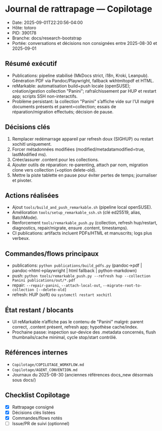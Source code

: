 # Journal de rattrapage — Copilotage

- Date: 2025-09-01T22:20:56-04:00
- Hôte: totoro
- PID: 390178
- Branche: docs/research-bootstrap
- Portée: conversations et décisions non consignées entre 2025-08-30 et 2025-09-01

## Résumé exécutif

- Publications: pipeline stabilisé (MkDocs strict, i18n, Kroki, Leanpub). Génération PDF via Pandoc/Playwright, fallback wkhtmltopdf et HTML.
- reMarkable: automatisation build+push locale (openSUSE); création/gestion collection "Panini"; rafraîchissement par HUP et restart app; scripts SSH non-interactifs.
- Problème persistant: la collection "Panini" s’affiche vide sur l’UI malgré documents présents et parent=collection; essais de réparation/migration effectués; décision de pause.

## Décisions clés

1) Remplacer redémarrage appareil par refresh doux (SIGHUP) ou restart xochitl uniquement.
2) Forcer métadonnées modifiées (modified/metadatamodified=true, lastModified ms).
3) Créer/assurer .content pour les collections.
4) Ajouter outils de réparation: re-parenting, attach par nom, migration clone vers collection (+option delete-old).
5) Mettre la piste tablette en pause pour éviter pertes de temps; journaliser et pivoter.

## Actions réalisées

- Ajout `tools/build_and_push_remarkable.sh` (pipeline local openSUSE). 
- Amélioration `tools/setup_remarkable_ssh.sh` (clé ed25519, alias, BatchMode).
- Renforcement `tools/remarkable_push.py` (collection, refresh hup/restart, diagnostics, repair/migrate, ensure .content, timestamps).
- CI publications: artifacts incluent PDFs/HTML et manuscrits; logs plus verbeux.

## Commandes/flows principaux

- publications: `python publications/build_pdfs.py` (pandoc→pdf | pandoc→html→playwright | html fallback | python-markdown)
- push: `python tools/remarkable_push.py --refresh hup --collection Panini publications/out/*.pdf`
- repair: `--repair-panini`, `--attach-local-out`, `--migrate-root-to-collection [--delete-old]`
- refresh: HUP (soft) ou `systemctl restart xochitl`

## État restant / blocants

- UI reMarkable n’affiche pas le contenu de "Panini" malgré: parent correct, .content présent, refresh app; hypothèse cache/index.
- Prochaine passe: inspection sur-device des .metadata concernés, flush thumbnails/cache minimal, cycle stop/start contrôlé.

## Références internes

- `Copilotage/COPILOTAGE_WORKFLOW.md`
- `Copilotage/AGENT_CONVENTION.md`
- Journaux du 2025-08-30 (anciennes références docs_new désormais sous docs/)

## Checklist Copilotage

- [x] Rattrapage consigné
- [x] Décisions clés listées
- [x] Commandes/flows notés
- [ ] Issue/PR de suivi (optionnel)
